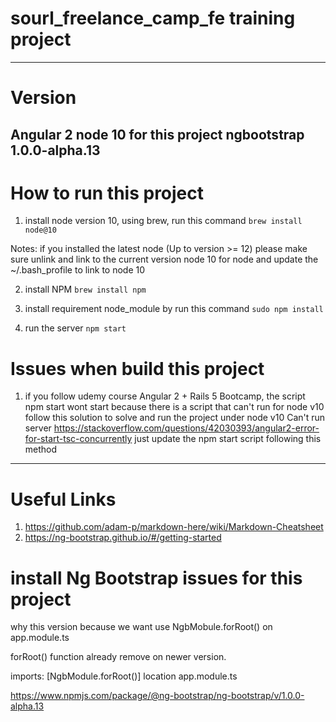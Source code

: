 # sourl_freelance_camp_fe training project
---

# Version
Angular 2
node 10 for this project
ngbootstrap 1.0.0-alpha.13
---

# How to run this project
1. install node version 10, using brew, run this command
`brew install node@10`

Notes: if you installed the latest node (Up to version >= 12) please make sure unlink and link to the current version node 10 for node and update the ~/.bash_profile to link to node 10

2. install NPM
`brew install npm`

3. install requirement node_module by run this command
`sudo npm install`

4. run the server
`npm start`

# Issues when build this project
1. if you follow udemy course Angular 2 + Rails 5 Bootcamp, the script npm start wont start because there is a script that can't run for node v10 follow this solution to solve and run the project under node v10
Can't run server https://stackoverflow.com/questions/42030393/angular2-error-for-start-tsc-concurrently
 just update the npm start script following this method
 ---

# Useful Links
1. https://github.com/adam-p/markdown-here/wiki/Markdown-Cheatsheet
2. https://ng-bootstrap.github.io/#/getting-started

# install Ng Bootstrap issues for this project
why this version because we want use NgbMobule.forRoot() on app.module.ts 

forRoot() function already remove on newer version.

imports: [NgbModule.forRoot()] location app.module.ts

https://www.npmjs.com/package/@ng-bootstrap/ng-bootstrap/v/1.0.0-alpha.13